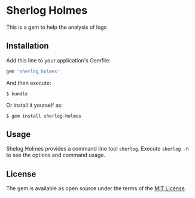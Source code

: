 # Sherlog Holmes

This is a gem to help the analysis of logs

## Installation

Add this line to your application's Gemfile:

```ruby
gem 'sherlog_holmes'
```

And then execute:

    $ bundle

Or install it yourself as:

    $ gem install sherlog-holmes

## Usage

Shelog Holmes provides a command line tool `sherlog`. Execute `sherlog -h` to see the options and command usage.

## License

The gem is available as open source under the terms of the [MIT License](http://opensource.org/licenses/MIT).

